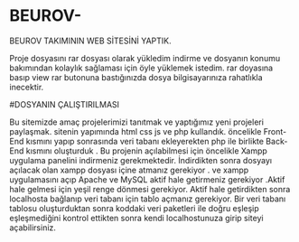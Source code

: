 # BEUROV-
BEUROV TAKIMININ WEB SİTESİNİ YAPTIK.

Proje dosyasını rar dosyası olarak yükledim indirme ve dosyanın konumu bakımından kolaylık sağlaması için öyle yüklemek istedim.
rar doyasına basıp view rar butonuna bastığınızda dosya bilgisayarınıza rahatlıkla inecektir.

#DOSYANIN ÇALIŞTIRILMASI 


Bu sitemizde amaç projelerimizi tanıtmak ve yaptığımız yeni projeleri paylaşmak.
sitenin yapımında html css js ve php kullandık.
öncelikle Front-End kısmını yapıp sonrasında veri tabanı ekleyerekten php ile birlikte Back-End kısmını oluşturduk .
Bu projenin açılabilmesi için öncelikle Xampp uygulama panelini indirmeniz gerekmektedir. İndirdikten sonra dosyayı açılacak olan xampp dosyası içine atmanız gerekiyor . ve xampp uygulamasını açıp Apache ve MySQL aktif hale getirmeniz gerekiyor .Aktif hale gelmesi için yeşil renge dönmesi gerekiyor.
Aktif hale getirdikten sonra localhosta bağlanıp veri tabanı için tablo açmanız gerekiyor. Bir veri tabanı tablosu oluşturduktan sonra koddaki veri paketleri ile doğru eşleşip eşleşmediğini kontrol ettikten sonra kendi localhostunuza girip siteyi açabilirsiniz.
